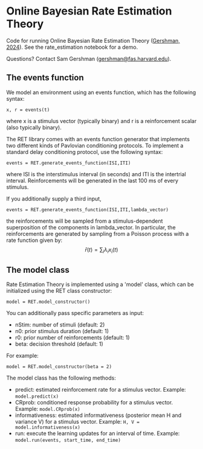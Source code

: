 Online Bayesian Rate Estimation Theory
====

Code for running Online Bayesian Rate Estimation Theory ([Gershman, 2024](https://osf.io/preprints/psyarxiv/47q5y)). See the rate_estimation notebook for a demo.

Questions? Contact Sam Gershman (gershman@fas.harvard.edu).

## The events function

We model an environment using an events function, which has the following syntax:
```
x, r = events(t)
```
where x is a stimulus vector (typically binary) and r is a reinforcement scalar (also typically binary).

The RET library comes with an events function generator that implements two different kinds of Pavlovian conditioning protocols. To implement a standard delay conditioning protocol, use the following syntax:
```
events = RET.generate_events_function(ISI,ITI)
```
where ISI is the interstimulus interval (in seconds) and ITI is the intertrial interval. Reinforcements will be generated in the last 100 ms of every stimulus.

If you additionally supply a third input,
```
events = RET.generate_events_function(ISI,ITI,lambda_vector)
```
the reinforcements will be sampled from a stimulus-dependent superposition of the components in lambda_vector. In particular, the reinforcements are generated by sampling from a Poisson process with a rate function given by:
$$\bar{r}(t) = \sum_i \lambda_i x_i(t)$$

## The model class

Rate Estimation Theory is implemented using a 'model' class, which can be initialized using the RET class constructor:
```
model = RET.model_constructor()
```
You can additionally pass specific parameters as input:
* nStim: number of stimuli (default: 2)
* n0: prior stimulus duration (default: 1)
* r0: prior number of reinforcements (default: 1)
* beta: decision threshold (default: 1)

For example:
```
model = RET.model_constructor(beta = 2)
```
The model class has the following methods:
* predict: estimated reinforcement rate for a stimulus vector. Example: ```model.predict(x)```
* CRprob: conditioned response probability for a stimulus vector. Example: ```model.CRprob(x)```
* informativeness: estimated informativeness (posterior mean H and variance V) for a stimulus vector. Example: ```H, V = model.informativeness(x)```
* run: execute the learning updates for an interval of time. Example: ```model.run(events, start_time, end_time)```

